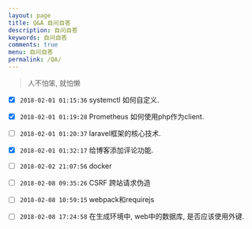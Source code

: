 ```yaml
---
layout: page
title: Q&A 自问自答
description: 自问自答
keywords: 自问自答
comments: true
menu: 自问自答
permalink: /QA/
---
```


> 人不怕笨, 就怕懒

- [x] `2018-02-01 01:15:36` systemctl 如何自定义.
- [x] `2018-02-01 01:19:28` Prometheus 如何使用php作为client.
- [ ] `2018-02-01 01:20:37` laravel框架的核心技术.
- [x] `2018-02-01 01:32:17` 给博客添加评论功能.
- [ ] `2018-02-02 21:07:56` docker
- [ ] `2018-02-08 09:35:26` CSRF 跨站请求伪造
- [ ] `2018-02-08 10:59:15` webpack和requirejs
- [ ] `2018-02-08 17:24:58` 在生成环境中, web中的数据库, 是否应该使用外键.







